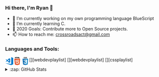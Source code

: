 ### Hi there, I'm Ryan 👋

<!--
**RyanD524/RyanD524** is a ✨ _special_ ✨ repository because its `README.md` (this file) appears on your GitHub profile.-->

- 🔭 I’m currently working on my own programming language BlueScript
- 🌱 I’m currently learning C.
- 🥅 2020 Goals: Contribute more to Open Source projects.
- 📫 How to reach me: crossroadsact@gmail.com

### Languages and Tools:
[<img align="left" alt="Visual Studio Code" width="26px" src="https://raw.githubusercontent.com/github/explore/80688e429a7d4ef2fca1e82350fe8e3517d3494d/topics/visual-studio-code/visual-studio-code.png" />][webdevplaylist]
[<img align="left" alt="HTML5" width="26px" src="https://raw.githubusercontent.com/github/explore/80688e429a7d4ef2fca1e82350fe8e3517d3494d/topics/html/html.png" />][webdevplaylist]
[<img align="left" alt="CSS3" width="26px" src="https://raw.githubusercontent.com/github/explore/80688e429a7d4ef2fca1e82350fe8e3517d3494d/topics/css/css.png" />][cssplaylist]

<details>
  <summary>:zap: GitHub Stats</summary>

  <img align="left" alt="RyanD524's GitHub Stats" src="https://github-readme-stats.codestackr.vercel.app/api?username=codeSTACKr&show_icons=true&hide_border=true" />

</details>
